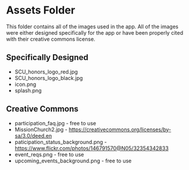 # Assets Folder

  This folder contains all of the images used in the app. All of the images were either
  designed specifically for the app or have been properly cited with their creative commons
  license.

## Specifically Designed

  - SCU_honors_logo_red.jpg
  - SCU_honors_logo_black.jpg
  - icon.png
  - splash.png

## Creative Commons

  - participation_faq.jpg - free to use
  - MissionChurch2.jpg - https://creativecommons.org/licenses/by-sa/3.0/deed.en
  - paticipation_status_background.png - https://www.flickr.com/photos/146791570@N05/32354342833
  - event_reqs.png - free to use
  - upcoming_events_background.png - free to use
